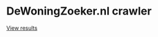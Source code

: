# DeWoningZoeker.nl crawler


[View results](https://flatgithub.com/lassebenni/dewoningzoeker-crawler/blob/main/data.json)

